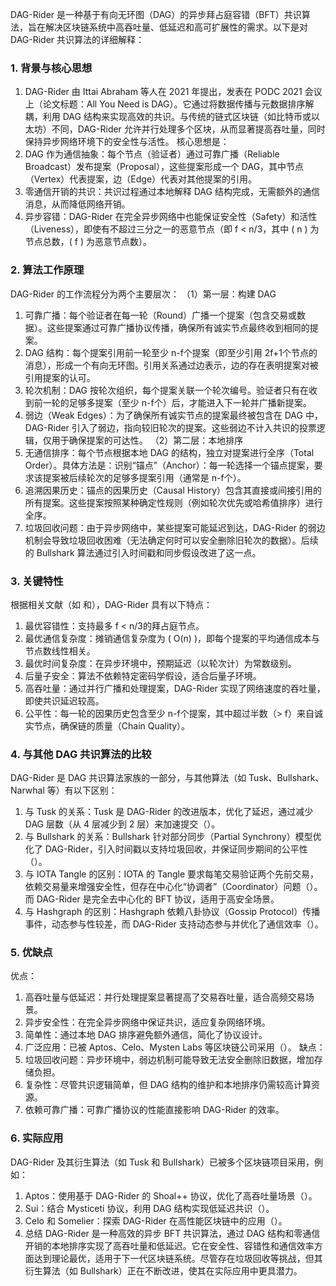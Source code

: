 DAG-Rider 是一种基于有向无环图（DAG）的异步拜占庭容错（BFT）共识算法，旨在解决区块链系统中高吞吐量、低延迟和高可扩展性的需求。以下是对 DAG-Rider 共识算法的详细解释：
### 1. 背景与核心思想
1. DAG-Rider 由 Ittai Abraham 等人在 2021 年提出，发表在 PODC 2021 会议上（论文标题：All You Need is DAG）。它通过将数据传播与元数据排序解耦，利用 DAG 结构来实现高效的共识。与传统的链式区块链（如比特币或以太坊）不同，DAG-Rider 允许并行处理多个区块，从而显著提高吞吐量，同时保持异步网络环境下的安全性与活性。
核心思想是：
2. DAG 作为通信抽象：每个节点（验证者）通过可靠广播（Reliable Broadcast）发布提案（Proposal），这些提案形成一个 DAG，其中节点（Vertex）代表提案，边（Edge）代表对其他提案的引用。
3. 零通信开销的共识：共识过程通过本地解释 DAG 结构完成，无需额外的通信消息，从而降低网络开销。
4. 异步容错：DAG-Rider 在完全异步网络中也能保证安全性（Safety）和活性（Liveness），即使有不超过三分之一的恶意节点（即 f < n/3，其中 ( n ) 为节点总数，( f ) 为恶意节点数）。
### 2. 算法工作原理
DAG-Rider 的工作流程分为两个主要层次：
（1）第一层：构建 DAG
1. 可靠广播：每个验证者在每一轮（Round）广播一个提案（包含交易或数据）。这些提案通过可靠广播协议传播，确保所有诚实节点最终收到相同的提案。
2. DAG 结构：每个提案引用前一轮至少 n-f个提案（即至少引用 2f+1个节点的消息），形成一个有向无环图。引用关系通过边表示，边的存在表明提案对被引用提案的认可。
3. 轮次机制：DAG 按轮次组织，每个提案关联一个轮次编号。验证者只有在收到前一轮的足够多提案（至少 n-f个）后，才能进入下一轮并广播新提案。
4. 弱边（Weak Edges）：为了确保所有诚实节点的提案最终被包含在 DAG 中，DAG-Rider 引入了弱边，指向较旧轮次的提案。这些弱边不计入共识的投票逻辑，仅用于确保提案的可达性。
（2）第二层：本地排序
1. 无通信排序：每个节点根据本地 DAG 的结构，独立对提案进行全序（Total Order）。具体方法是：识别“锚点”（Anchor）：每一轮选择一个锚点提案，要求该提案被后续轮次的足够多提案引用（通常是 n-f个）。
2. 追溯因果历史：锚点的因果历史（Causal History）包含其直接或间接引用的所有提案。这些提案按照某种确定性规则（例如轮次优先或哈希值排序）进行全序。
4. 垃圾回收问题：由于异步网络中，某些提案可能延迟到达，DAG-Rider 的弱边机制会导致垃圾回收困难（无法确定何时可以安全删除旧轮次的数据）。后续的 Bullshark 算法通过引入时间戳和同步假设改进了这一点。
### 3. 关键特性
根据相关文献（如 和），DAG-Rider 具有以下特点：
1. 最优容错性：支持最多 f < n/3的拜占庭节点。
2. 最优通信复杂度：摊销通信复杂度为 ( O(n) )，即每个提案的平均通信成本与节点数线性相关。
3. 最优时间复杂度：在异步环境中，预期延迟（以轮次计）为常数级别。
4. 后量子安全：算法不依赖特定密码学假设，适合后量子环境。
5. 高吞吐量：通过并行广播和处理提案，DAG-Rider 实现了网络速度的吞吐量，即使共识延迟较高。
6. 公平性：每一轮的因果历史包含至少 n-f个提案，其中超过半数（> f）来自诚实节点，确保链的质量（Chain Quality）。
### 4. 与其他 DAG 共识算法的比较
DAG-Rider 是 DAG 共识算法家族的一部分，与其他算法（如 Tusk、Bullshark、Narwhal 等）有以下区别：
1. 与 Tusk 的关系：Tusk 是 DAG-Rider 的改进版本，优化了延迟，通过减少 DAG 层数（从 4 层减少到 2 层）来加速提交（）。
2. 与 Bullshark 的关系：Bullshark 针对部分同步（Partial Synchrony）模型优化了 DAG-Rider，引入时间戳以支持垃圾回收，并保证同步期间的公平性（）。
3. 与 IOTA Tangle 的区别：IOTA 的 Tangle 要求每笔交易验证两个先前交易，依赖交易量来增强安全性，但存在中心化“协调者”（Coordinator）问题（）。而 DAG-Rider 是完全去中心化的 BFT 协议，适用于高安全场景。
4. 与 Hashgraph 的区别：Hashgraph 依赖八卦协议（Gossip Protocol）传播事件，动态参与性较差，而 DAG-Rider 支持动态参与并优化了通信效率（）。
### 5. 优缺点
优点：
1. 高吞吐量与低延迟：并行处理提案显著提高了交易吞吐量，适合高频交易场景。
2. 异步安全性：在完全异步网络中保证共识，适应复杂网络环境。
3. 简单性：通过本地 DAG 排序避免额外通信，简化了协议设计。
4. 广泛应用：已被 Aptos、Celo、Mysten Labs 等区块链公司采用（）。
缺点：
1. 垃圾回收问题：异步环境中，弱边机制可能导致无法安全删除旧数据，增加存储负担。
2. 复杂性：尽管共识逻辑简单，但 DAG 结构的维护和本地排序仍需较高计算资源。
3. 依赖可靠广播：可靠广播协议的性能直接影响 DAG-Rider 的效率。
### 6. 实际应用
DAG-Rider 及其衍生算法（如 Tusk 和 Bullshark）已被多个区块链项目采用，例如：
1. Aptos：使用基于 DAG-Rider 的 Shoal++ 协议，优化了高吞吐量场景（）。
2. Sui：结合 Mysticeti 协议，利用 DAG 结构实现低延迟共识（）。
3. Celo 和 Somelier：探索 DAG-Rider 在高性能区块链中的应用（）。
7. 总结
DAG-Rider 是一种高效的异步 BFT 共识算法，通过 DAG 结构和零通信开销的本地排序实现了高吞吐量和低延迟。它在安全性、容错性和通信效率方面达到理论最优，适用于下一代区块链系统。尽管存在垃圾回收等挑战，但其衍生算法（如 Bullshark）正在不断改进，使其在实际应用中更具潜力。

